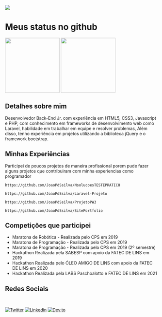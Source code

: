 <div>
<img src="http://clubedosgeeks.com.br/wp-content/uploads/2016/01/dormrm.gif">
</div>


<div>
 <h1>Meus status no github</h1>
<img height="180em" src="https://github-readme-stats.vercel.app/api?username=JoaoPdSsilva&show_icons=true&theme=tokyonight"/>
<img height="180em" src="https://github-readme-stats.vercel.app/api/top-langs/?username=JoaoPdSsilva&layout=compact&theme=tokyonight"/>
</div>

<div>
 <h2>Detalhes sobre mim</h2>
    Desenvolvedor Back-End Jr. com experiência em HTML5, CSS3, Javascript e PHP, com conhecimento em frameworks de desenvolvimento web como Laravel, habilidade em trabalhar em equipe e resolver problemas, Além disso, tenho experiência em projetos utilizando a biblioteca jQuery e o framework bootstrap. 

 
 <h2>Minhas Experiências</h2>
    Participei de poucos projetos de maneira profissional porem pude fazer alguns projetos que contribuiram com minha experiencias como programador

    
    https://github.com/JoaoPdSsilva/NsolucoesTESTEPRATICO

    https://github.com/JoaoPdSsilva/Laravel-Projeto

    https://github.com/JoaoPdSsilva/ProjetoPW3

    https://github.com/JoaoPdSsilva/SitePortfolio


 
 <h2>Competições que participei</h2>
<ul>
<li>Maratona de Robótica - Realizada pelo CPS em 2019</li>
<li>Maratona de Programação - Realizada pelo CPS em 2019</li>
<li>Maratona de Programação - Realizada pelo CPS em 2019 (2º semestre)</li>

<li>Hackathon Realizada pela SABESP com apoio da FATEC DE LINS em 2019</li>
<li>Hackathon Realizada pelo ÓLEO AMIGO DE LINS com apoio da FATEC DE LINS em 2020</li>
<li>Hackathon Realizada pela LABS Paschoalotto e FATEC DE LINS em 2021</li>
 </ul>
 </div>

<div>
<h2>Redes Sociais</h2>
 <br>
 
[![Twitter](https://img.shields.io/badge/Twitter-1DA1F2?style=for-the-badge&logo=twitter&logoColor=white)](https://twitter.com/JaoPeDEVro) 
[![Linkedin](https://img.shields.io/badge/LinkedIn-0077B5?style=for-the-badge&logo=linkedin&logoColor=white)](https://www.linkedin.com/in/joaopedrodevsantos/)
[![Dev.to](https://img.shields.io/badge/dev.to-0A0A0A?style=for-the-badge&logo=dev.to&logoColor=white)](https://dev.to/joaopdssilva)


